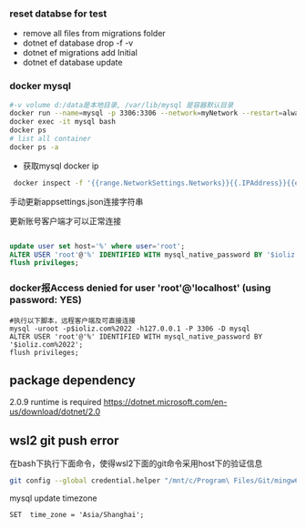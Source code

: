 ### reset databse for test

* remove all files from migrations folder
* dotnet ef database drop -f -v
* dotnet ef migrations add Initial
* dotnet ef database update

### docker mysql

```bash
#-v volume d:/data是本地目录, /var/lib/mysql 是容器默认目录
docker run --name=mysql -p 3306:3306 --network=myNetwork --restart=always -v /home/data/mysql:/var/lib/mysql -e MYSQL_ROOT_PASSWORD=1 -d mysql/mysql-server 
docker exec -it mysql bash
docker ps
# list all container
docker ps -a
```
- 获取mysql docker ip

``` bash
 docker inspect -f '{{range.NetworkSettings.Networks}}{{.IPAddress}}{{end}}' mysql
```
手动更新appsettings.json连接字符串


更新账号客户端才可以正常连接

```sql

update user set host='%' where user='root';
ALTER USER 'root'@'%' IDENTIFIED WITH mysql_native_password BY '$ioliz.com%2022';
flush privileges;
```

### docker报Access denied for user 'root'@'localhost' (using password: YES)

```mysql
#执行以下脚本，远程客户端及可直接连接
mysql -uroot -p$ioliz.com%2022 -h127.0.0.1 -P 3306 -D mysql
ALTER USER 'root'@'%' IDENTIFIED WITH mysql_native_password BY '$ioliz.com%2022';
flush privileges;
```
## package dependency
2.0.9 runtime is required
https://dotnet.microsoft.com/en-us/download/dotnet/2.0
## wsl2 git push error
在bash下执行下面命令，使得wsl2下面的git命令采用host下的验证信息
```bash
git config --global credential.helper "/mnt/c/Program\ Files/Git/mingw64/libexec/git-core/git-credential-manager.exe"
```

mysql update timezone

``` mysql
SET  time_zone = 'Asia/Shanghai';

```